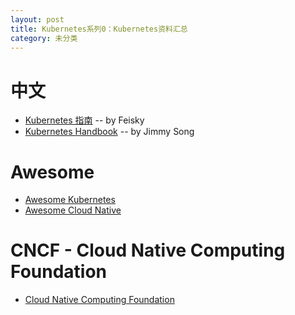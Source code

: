 ```yaml
---
layout: post
title: Kubernetes系列0：Kubernetes资料汇总
category: 未分类
---
```


# 中文
- [Kubernetes 指南](https://kubernetes.feisky.xyz/zh/) -- by Feisky
- [Kubernetes Handbook](https://jimmysong.io/kubernetes-handbook/) -- by Jimmy Song

# Awesome
- [Awesome Kubernetes](https://github.com/ramitsurana/awesome-kubernetes)
- [Awesome Cloud Native](https://jimmysong.io/awesome-cloud-native/)

# CNCF - Cloud Native Computing Foundation
- [Cloud Native Computing Foundation](https://www.cncf.io/projects/)
